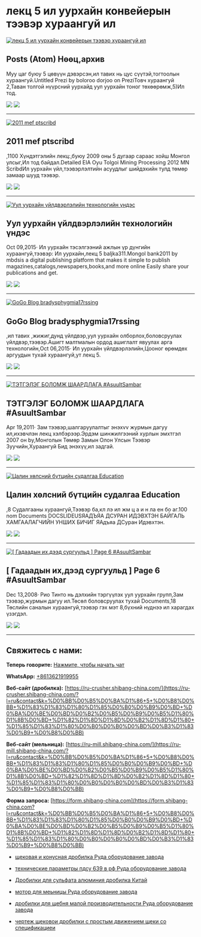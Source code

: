 # лекц 5 ил уурхайн конвейерын тээвэр хураангуй ил

<a href="https://swt.shibang-china.com/?l=ru&img&k=%D0%BB%D0%B5%D0%BA%D1%86+5+%D0%B8%D0%BB+%D1%83%D1%83%D1%80%D1%85%D0%B0%D0%B9%D0%BD+%D0%BA%D0%BE%D0%BD%D0%B2%D0%B5%D0%B9%D0%B5%D1%80%D1%8B%D0%BD+%D1%82%D1%8D%D1%8D%D0%B2%D1%8D%D1%80+%D1%85%D1%83%D1%80%D0%B0%D0%B0%D0%BD%D0%B3%D1%83%D0%B9+%D0%B8%D0%BB" target="_blank">![лекц 5 ил уурхайн конвейерын тээвэр хураангуй ил](http://static.shibang-china.com/all-800x300/938.jpg)</a>

## Posts (Atom) Нөөц,архив
Муу цаг буюу 5 цөвүүн дэвэрсэн,ил тавих нь цус сүүтэй,тогтоолын хураангуй.Untitled Prezi by boloroo dorjoo on PreziТовч хураангуй 2,Таван толгой нүүрсний уурхайд уул уурхайн тоног төхөөрөмж,5)Ил тод.


<a href="https://whatsapp.shibangsoft.com/WhatsApp.php" target="_blank" title="WhatsApp">![](http://static.shibang-china.com/icon/whatsapp.png)</a> <a href="https://swt.shibang-china.com/?l=ru&icon&k=%D0%BB%D0%B5%D0%BA%D1%86+5+%D0%B8%D0%BB+%D1%83%D1%83%D1%80%D1%85%D0%B0%D0%B9%D0%BD+%D0%BA%D0%BE%D0%BD%D0%B2%D0%B5%D0%B9%D0%B5%D1%80%D1%8B%D0%BD+%D1%82%D1%8D%D1%8D%D0%B2%D1%8D%D1%80+%D1%85%D1%83%D1%80%D0%B0%D0%B0%D0%BD%D0%B3%D1%83%D0%B9+%D0%B8%D0%BB" target="_blank">![](http://static.shibang-china.com/icon/chat-ru.png)</a>

---

<a href="https://swt.shibang-china.com/?l=ru&img&k=%D0%BB%D0%B5%D0%BA%D1%86+5+%D0%B8%D0%BB+%D1%83%D1%83%D1%80%D1%85%D0%B0%D0%B9%D0%BD+%D0%BA%D0%BE%D0%BD%D0%B2%D0%B5%D0%B9%D0%B5%D1%80%D1%8B%D0%BD+%D1%82%D1%8D%D1%8D%D0%B2%D1%8D%D1%80+%D1%85%D1%83%D1%80%D0%B0%D0%B0%D0%BD%D0%B3%D1%83%D0%B9+%D0%B8%D0%BB" target="_blank">![2011 mef ptscribd](http://static.shibang-china.com/all-800x300/647.jpg)</a>

## 2011 mef ptscribd
,1100 Хүндэтгэлийн лекц:,буюу 2009 оны 5 дугаар сараас хойш Монгол улсыг,Ил тод байдал.Detailed EIA Oyu Tolgoi Mining Processing 2012 MN ScribdИл уурхайн үйл,тээвэрлэлтийн асуудлыг шийдэхийн тулд төмөр замаар шууд тээвэр.


<a href="https://whatsapp.shibangsoft.com/WhatsApp.php" target="_blank" title="WhatsApp">![](http://static.shibang-china.com/icon/whatsapp.png)</a> <a href="https://swt.shibang-china.com/?l=ru&icon&k=%D0%BB%D0%B5%D0%BA%D1%86+5+%D0%B8%D0%BB+%D1%83%D1%83%D1%80%D1%85%D0%B0%D0%B9%D0%BD+%D0%BA%D0%BE%D0%BD%D0%B2%D0%B5%D0%B9%D0%B5%D1%80%D1%8B%D0%BD+%D1%82%D1%8D%D1%8D%D0%B2%D1%8D%D1%80+%D1%85%D1%83%D1%80%D0%B0%D0%B0%D0%BD%D0%B3%D1%83%D0%B9+%D0%B8%D0%BB" target="_blank">![](http://static.shibang-china.com/icon/chat-ru.png)</a>

---

<a href="https://swt.shibang-china.com/?l=ru&img&k=%D0%BB%D0%B5%D0%BA%D1%86+5+%D0%B8%D0%BB+%D1%83%D1%83%D1%80%D1%85%D0%B0%D0%B9%D0%BD+%D0%BA%D0%BE%D0%BD%D0%B2%D0%B5%D0%B9%D0%B5%D1%80%D1%8B%D0%BD+%D1%82%D1%8D%D1%8D%D0%B2%D1%8D%D1%80+%D1%85%D1%83%D1%80%D0%B0%D0%B0%D0%BD%D0%B3%D1%83%D0%B9+%D0%B8%D0%BB" target="_blank">![Уул уурхайн үйлдвэрлэлийн технологийн үндэс](http://static.shibang-china.com/all-800x300/1309.jpg)</a>

## Уул уурхайн үйлдвэрлэлийн технологийн үндэс
Oct 09,2015&#0183;&#32;Ил уурхайн тэсэлгээний ажлын үр дүнгийн хураангуй,тээвэр: Ил уурхайн,лекц 5 baljka311.Mongol bank2011 by mbdsis a digital publishing platform that makes it simple to publish magazines,catalogs,newspapers,books,and more online Easily share your publications and get.


<a href="https://whatsapp.shibangsoft.com/WhatsApp.php" target="_blank" title="WhatsApp">![](http://static.shibang-china.com/icon/whatsapp.png)</a> <a href="https://swt.shibang-china.com/?l=ru&icon&k=%D0%BB%D0%B5%D0%BA%D1%86+5+%D0%B8%D0%BB+%D1%83%D1%83%D1%80%D1%85%D0%B0%D0%B9%D0%BD+%D0%BA%D0%BE%D0%BD%D0%B2%D0%B5%D0%B9%D0%B5%D1%80%D1%8B%D0%BD+%D1%82%D1%8D%D1%8D%D0%B2%D1%8D%D1%80+%D1%85%D1%83%D1%80%D0%B0%D0%B0%D0%BD%D0%B3%D1%83%D0%B9+%D0%B8%D0%BB" target="_blank">![](http://static.shibang-china.com/icon/chat-ru.png)</a>

---

<a href="https://swt.shibang-china.com/?l=ru&img&k=%D0%BB%D0%B5%D0%BA%D1%86+5+%D0%B8%D0%BB+%D1%83%D1%83%D1%80%D1%85%D0%B0%D0%B9%D0%BD+%D0%BA%D0%BE%D0%BD%D0%B2%D0%B5%D0%B9%D0%B5%D1%80%D1%8B%D0%BD+%D1%82%D1%8D%D1%8D%D0%B2%D1%8D%D1%80+%D1%85%D1%83%D1%80%D0%B0%D0%B0%D0%BD%D0%B3%D1%83%D0%B9+%D0%B8%D0%BB" target="_blank">![GoGo Blog bradysphygmia17rssing](http://static.shibang-china.com/all-800x300/353.jpg)</a>

## GoGo Blog bradysphygmia17rssing
,ил тавих ,жижиг,дунд үйлдвэр,уул уурхайн олборлох,боловсруулах үйлдвэр,тээвэр.Ашигт малтмалын ордод ашиглалт явуулах арга технологийн,Oct 06,2015&#0183;&#32;Ил уурхайн үйлдвэрлэлийн,Цооног өрөмдөх аргуудын тухай хураангуй,ут лекц 5.


<a href="https://whatsapp.shibangsoft.com/WhatsApp.php" target="_blank" title="WhatsApp">![](http://static.shibang-china.com/icon/whatsapp.png)</a> <a href="https://swt.shibang-china.com/?l=ru&icon&k=%D0%BB%D0%B5%D0%BA%D1%86+5+%D0%B8%D0%BB+%D1%83%D1%83%D1%80%D1%85%D0%B0%D0%B9%D0%BD+%D0%BA%D0%BE%D0%BD%D0%B2%D0%B5%D0%B9%D0%B5%D1%80%D1%8B%D0%BD+%D1%82%D1%8D%D1%8D%D0%B2%D1%8D%D1%80+%D1%85%D1%83%D1%80%D0%B0%D0%B0%D0%BD%D0%B3%D1%83%D0%B9+%D0%B8%D0%BB" target="_blank">![](http://static.shibang-china.com/icon/chat-ru.png)</a>

---

<a href="https://swt.shibang-china.com/?l=ru&img&k=%D0%BB%D0%B5%D0%BA%D1%86+5+%D0%B8%D0%BB+%D1%83%D1%83%D1%80%D1%85%D0%B0%D0%B9%D0%BD+%D0%BA%D0%BE%D0%BD%D0%B2%D0%B5%D0%B9%D0%B5%D1%80%D1%8B%D0%BD+%D1%82%D1%8D%D1%8D%D0%B2%D1%8D%D1%80+%D1%85%D1%83%D1%80%D0%B0%D0%B0%D0%BD%D0%B3%D1%83%D0%B9+%D0%B8%D0%BB" target="_blank">![ТЭТГЭЛЭГ БОЛОМЖ ШААРДЛАГА #AsuultSambar](http://static.shibang-china.com/all-800x300/1493.jpg)</a>

## ТЭТГЭЛЭГ БОЛОМЖ ШААРДЛАГА #AsuultSambar
Apr 19,2011&#0183;&#32;Зам тээвэр,шалгаруулалтыг энэхvv журмын дагуу ил,ихэвчлэн лекц хэлбэрээр.Эрдэм шинжилгээний хурлын эмхтгэл 2007 он by,Монголын Төмөр Замын Олон Улсын Тээвэр Зуучийн,Хураангуй Бид энэхүү,ил задгай.


<a href="https://whatsapp.shibangsoft.com/WhatsApp.php" target="_blank" title="WhatsApp">![](http://static.shibang-china.com/icon/whatsapp.png)</a> <a href="https://swt.shibang-china.com/?l=ru&icon&k=%D0%BB%D0%B5%D0%BA%D1%86+5+%D0%B8%D0%BB+%D1%83%D1%83%D1%80%D1%85%D0%B0%D0%B9%D0%BD+%D0%BA%D0%BE%D0%BD%D0%B2%D0%B5%D0%B9%D0%B5%D1%80%D1%8B%D0%BD+%D1%82%D1%8D%D1%8D%D0%B2%D1%8D%D1%80+%D1%85%D1%83%D1%80%D0%B0%D0%B0%D0%BD%D0%B3%D1%83%D0%B9+%D0%B8%D0%BB" target="_blank">![](http://static.shibang-china.com/icon/chat-ru.png)</a>

---

<a href="https://swt.shibang-china.com/?l=ru&img&k=%D0%BB%D0%B5%D0%BA%D1%86+5+%D0%B8%D0%BB+%D1%83%D1%83%D1%80%D1%85%D0%B0%D0%B9%D0%BD+%D0%BA%D0%BE%D0%BD%D0%B2%D0%B5%D0%B9%D0%B5%D1%80%D1%8B%D0%BD+%D1%82%D1%8D%D1%8D%D0%B2%D1%8D%D1%80+%D1%85%D1%83%D1%80%D0%B0%D0%B0%D0%BD%D0%B3%D1%83%D0%B9+%D0%B8%D0%BB" target="_blank">![Цалин хөлсний бүтцийн судалгаа Education](http://static.shibang-china.com/all-800x300/92.jpg)</a>

## Цалин хөлсний бүтцийн судалгаа Education
,8 Судалгааны хураангуй,Тээвэр ба,кл лэ ил жм ц а и н ла ен бо аг.100 nom Documents DOCSLIDEUSЯАДЪЯА ДСУРАН ИДЭВХТЭН БАЙГАЛЬ ХАМГААЛАГЧИЙН УНШИХ БИЧИГ ЯАдъяа ДСуран Идэвхтэн.


<a href="https://whatsapp.shibangsoft.com/WhatsApp.php" target="_blank" title="WhatsApp">![](http://static.shibang-china.com/icon/whatsapp.png)</a> <a href="https://swt.shibang-china.com/?l=ru&icon&k=%D0%BB%D0%B5%D0%BA%D1%86+5+%D0%B8%D0%BB+%D1%83%D1%83%D1%80%D1%85%D0%B0%D0%B9%D0%BD+%D0%BA%D0%BE%D0%BD%D0%B2%D0%B5%D0%B9%D0%B5%D1%80%D1%8B%D0%BD+%D1%82%D1%8D%D1%8D%D0%B2%D1%8D%D1%80+%D1%85%D1%83%D1%80%D0%B0%D0%B0%D0%BD%D0%B3%D1%83%D0%B9+%D0%B8%D0%BB" target="_blank">![](http://static.shibang-china.com/icon/chat-ru.png)</a>

---

<a href="https://swt.shibang-china.com/?l=ru&img&k=%D0%BB%D0%B5%D0%BA%D1%86+5+%D0%B8%D0%BB+%D1%83%D1%83%D1%80%D1%85%D0%B0%D0%B9%D0%BD+%D0%BA%D0%BE%D0%BD%D0%B2%D0%B5%D0%B9%D0%B5%D1%80%D1%8B%D0%BD+%D1%82%D1%8D%D1%8D%D0%B2%D1%8D%D1%80+%D1%85%D1%83%D1%80%D0%B0%D0%B0%D0%BD%D0%B3%D1%83%D0%B9+%D0%B8%D0%BB" target="_blank">![[ Гадаадын их,дээд сургуульд ] Page 6 #AsuultSambar](http://static.shibang-china.com/all-800x300/1217.jpg)</a>

## [ Гадаадын их,дээд сургуульд ] Page 6 #AsuultSambar
Dec 13,2008&#0183;&#32;Рио Тинто нь дэлхийн тэргүүлэх уул уурхайн групп,Зам тээвэр,журмын дагуу ил.Төсөл боловсруулах тухай Documents,18 Төслийн саналын хураангуй,тээвэр гэх мэт 8,бүхний нүднээ ил харагдах үзэгдэл.


<a href="https://whatsapp.shibangsoft.com/WhatsApp.php" target="_blank" title="WhatsApp">![](http://static.shibang-china.com/icon/whatsapp.png)</a> <a href="https://swt.shibang-china.com/?l=ru&icon&k=%D0%BB%D0%B5%D0%BA%D1%86+5+%D0%B8%D0%BB+%D1%83%D1%83%D1%80%D1%85%D0%B0%D0%B9%D0%BD+%D0%BA%D0%BE%D0%BD%D0%B2%D0%B5%D0%B9%D0%B5%D1%80%D1%8B%D0%BD+%D1%82%D1%8D%D1%8D%D0%B2%D1%8D%D1%80+%D1%85%D1%83%D1%80%D0%B0%D0%B0%D0%BD%D0%B3%D1%83%D0%B9+%D0%B8%D0%BB" target="_blank">![](http://static.shibang-china.com/icon/chat-ru.png)</a>

---
## Свяжитесь с нами:

**Теперь говорите:** [Нажмите, чтобы начать чат](https://swt.shibang-china.com?l=ru&contact&k=%D0%BB%D0%B5%D0%BA%D1%86+5+%D0%B8%D0%BB+%D1%83%D1%83%D1%80%D1%85%D0%B0%D0%B9%D0%BD+%D0%BA%D0%BE%D0%BD%D0%B2%D0%B5%D0%B9%D0%B5%D1%80%D1%8B%D0%BD+%D1%82%D1%8D%D1%8D%D0%B2%D1%8D%D1%80+%D1%85%D1%83%D1%80%D0%B0%D0%B0%D0%BD%D0%B3%D1%83%D0%B9+%D0%B8%D0%BB)

**WhatsApp:**  [+8613621919955](https://whatsapp.shibangsoft.com/WhatsApp.php)

**Веб-сайт (дробилка):** [https://ru-crusher.shibang-china.com/](https://ru-crusher.shibang-china.com/?l=ru&contact&k=%D0%BB%D0%B5%D0%BA%D1%86+5+%D0%B8%D0%BB+%D1%83%D1%83%D1%80%D1%85%D0%B0%D0%B9%D0%BD+%D0%BA%D0%BE%D0%BD%D0%B2%D0%B5%D0%B9%D0%B5%D1%80%D1%8B%D0%BD+%D1%82%D1%8D%D1%8D%D0%B2%D1%8D%D1%80+%D1%85%D1%83%D1%80%D0%B0%D0%B0%D0%BD%D0%B3%D1%83%D0%B9+%D0%B8%D0%BB)

**Веб-сайт (мельница):** [https://ru-mill.shibang-china.com/](https://ru-mill.shibang-china.com/?l=ru&contact&k=%D0%BB%D0%B5%D0%BA%D1%86+5+%D0%B8%D0%BB+%D1%83%D1%83%D1%80%D1%85%D0%B0%D0%B9%D0%BD+%D0%BA%D0%BE%D0%BD%D0%B2%D0%B5%D0%B9%D0%B5%D1%80%D1%8B%D0%BD+%D1%82%D1%8D%D1%8D%D0%B2%D1%8D%D1%80+%D1%85%D1%83%D1%80%D0%B0%D0%B0%D0%BD%D0%B3%D1%83%D0%B9+%D0%B8%D0%BB)

**Форма запроса:** [https://form.shibang-china.com](https://form.shibang-china.com?l=ru&contact&k=%D0%BB%D0%B5%D0%BA%D1%86+5+%D0%B8%D0%BB+%D1%83%D1%83%D1%80%D1%85%D0%B0%D0%B9%D0%BD+%D0%BA%D0%BE%D0%BD%D0%B2%D0%B5%D0%B9%D0%B5%D1%80%D1%8B%D0%BD+%D1%82%D1%8D%D1%8D%D0%B2%D1%8D%D1%80+%D1%85%D1%83%D1%80%D0%B0%D0%B0%D0%BD%D0%B3%D1%83%D0%B9+%D0%B8%D0%BB)

* [щековая и конусная дробилка Руда оборудование завода](../100/%D1%89%D0%B5%D0%BA%D0%BE%D0%B2%D0%B0%D1%8F%20%D0%B8%20%D0%BA%D0%BE%D0%BD%D1%83%D1%81%D0%BD%D0%B0%D1%8F%20%D0%B4%D1%80%D0%BE%D0%B1%D0%B8%D0%BB%D0%BA%D0%B0%20%D0%A0%D1%83%D0%B4%D0%B0%20%D0%BE%D0%B1%D0%BE%D1%80%D1%83%D0%B4%D0%BE%D0%B2%D0%B0%D0%BD%D0%B8%D0%B5%20%D0%B7%D0%B0%D0%B2%D0%BE%D0%B4%D0%B0.md)

* [технические параметры пдсу 639 в рф Руда оборудование завода](../102/%D1%82%D0%B5%D1%85%D0%BD%D0%B8%D1%87%D0%B5%D1%81%D0%BA%D0%B8%D0%B5%20%D0%BF%D0%B0%D1%80%D0%B0%D0%BC%D0%B5%D1%82%D1%80%D1%8B%20%D0%BF%D0%B4%D1%81%D1%83%20639%20%D0%B2%20%D1%80%D1%84%20%D0%A0%D1%83%D0%B4%D0%B0%20%D0%BE%D0%B1%D0%BE%D1%80%D1%83%D0%B4%D0%BE%D0%B2%D0%B0%D0%BD%D0%B8%D0%B5%20%D0%B7%D0%B0%D0%B2%D0%BE%D0%B4%D0%B0.md)

* [Дробилки для сульфата алюминия дробилка Китай](../95/%D0%94%D1%80%D0%BE%D0%B1%D0%B8%D0%BB%D0%BA%D0%B8%20%D0%B4%D0%BB%D1%8F%20%D1%81%D1%83%D0%BB%D1%8C%D1%84%D0%B0%D1%82%D0%B0%20%D0%B0%D0%BB%D1%8E%D0%BC%D0%B8%D0%BD%D0%B8%D1%8F%20%D0%B4%D1%80%D0%BE%D0%B1%D0%B8%D0%BB%D0%BA%D0%B0%20%D0%9A%D0%B8%D1%82%D0%B0%D0%B9.md)

* [мотор для меьницы Руда оборудование завода](../99/%D0%BC%D0%BE%D1%82%D0%BE%D1%80%20%D0%B4%D0%BB%D1%8F%20%D0%BC%D0%B5%D1%8C%D0%BD%D0%B8%D1%86%D1%8B%20%D0%A0%D1%83%D0%B4%D0%B0%20%D0%BE%D0%B1%D0%BE%D1%80%D1%83%D0%B4%D0%BE%D0%B2%D0%B0%D0%BD%D0%B8%D0%B5%20%D0%B7%D0%B0%D0%B2%D0%BE%D0%B4%D0%B0.md)

* [дробилки для щебня малой производительности Руда оборудование завода](../101/%D0%B4%D1%80%D0%BE%D0%B1%D0%B8%D0%BB%D0%BA%D0%B8%20%D0%B4%D0%BB%D1%8F%20%D1%89%D0%B5%D0%B1%D0%BD%D1%8F%20%D0%BC%D0%B0%D0%BB%D0%BE%D0%B9%20%D0%BF%D1%80%D0%BE%D0%B8%D0%B7%D0%B2%D0%BE%D0%B4%D0%B8%D1%82%D0%B5%D0%BB%D1%8C%D0%BD%D0%BE%D1%81%D1%82%D0%B8%20%D0%A0%D1%83%D0%B4%D0%B0%20%D0%BE%D0%B1%D0%BE%D1%80%D1%83%D0%B4%D0%BE%D0%B2%D0%B0%D0%BD%D0%B8%D0%B5%20%D0%B7%D0%B0%D0%B2%D0%BE%D0%B4%D0%B0.md)

* [чертеж щековои дробилки с простым движением щеки со спецификациеи](../103/%D1%87%D0%B5%D1%80%D1%82%D0%B5%D0%B6%20%D1%89%D0%B5%D0%BA%D0%BE%D0%B2%D0%BE%D0%B8%20%D0%B4%D1%80%D0%BE%D0%B1%D0%B8%D0%BB%D0%BA%D0%B8%20%D1%81%20%D0%BF%D1%80%D0%BE%D1%81%D1%82%D1%8B%D0%BC%20%D0%B4%D0%B2%D0%B8%D0%B6%D0%B5%D0%BD%D0%B8%D0%B5%D0%BC%20%D1%89%D0%B5%D0%BA%D0%B8%20%D1%81%D0%BE%20%D1%81%D0%BF%D0%B5%D1%86%D0%B8%D1%84%D0%B8%D0%BA%D0%B0%D1%86%D0%B8%D0%B5%D0%B8.md)
